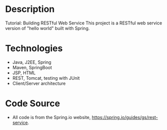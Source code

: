 # Description
Tutorial: Building RESTful Web Service
This project is a RESTful web service version of "hello world" built with Spring.

# Technologies
* Java, J2EE, Spring
* Maven, SpringBoot
* JSP, HTML
* REST, Tomcat, testing with JUnit
* Client/Server architecture

# Code Source
* All code is from the Spring.io website, https://spring.io/guides/gs/rest-service.
